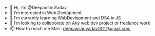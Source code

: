 - 👋 Hi, I’m @DeepanshuYadav
- 👀 I’m interested in Web Devlopment
- 🌱 I’m currently  learning WebDevlopment and DSA in JS
- 💞️ I’m looking to collaborate on Any web dev project or freelance work
- 📫 How to reach me Mail :  deepanshuyadav1811@gmail.com   

<!---
Deepanshuyadav05/Deepanshuyadav05 is a ✨ special ✨ repository because its `README.md` (this file) appears on your GitHub profile.
You can click the Preview link to take a look at your changes.
--->
